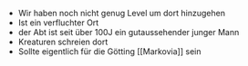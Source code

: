 - Wir haben noch nicht genug Level um dort hinzugehen
- Ist ein verfluchter Ort 
- der Abt ist seit über 100J ein gutaussehender junger Mann
- Kreaturen schreien dort
- Sollte eigentlich für die Götting [[Markovia]] sein